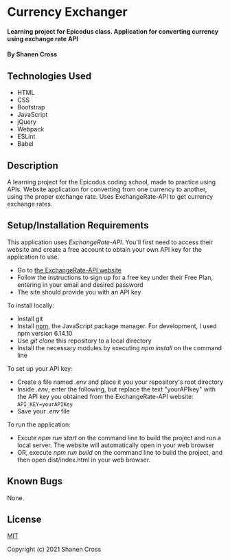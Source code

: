 # Currency Exchanger

#### Learning project for Epicodus class. Application for converting currency using exchange rate API

#### By Shanen Cross

## Technologies Used

* HTML
* CSS
* Bootstrap
* JavaScript
* jQuery
* Webpack
* ESLint
* Babel

## Description

A learning project for the Epicodus coding school, made to practice using APIs. Website application for converting from one currency to another, using the proper exchange rate. Uses ExchangeRate-API to get currency exchange rates.

## Setup/Installation Requirements

This application uses _ExchangeRate-API_. You'll first need to access their website and create a free account to obtain your own API key for the application to use.
* Go to [the ExchangeRate-API website](https://www.exchangerate-api.com/)
* Follow the instructions to sign up for a free key under their Free Plan, entering in your email and desired password
* The site should provide you with an API key

To install locally:
* Install git
* Install [npm](https://www.npmjs.com/), the JavaScript package manager. For development, I used npm version 6.14.10
* Use _git clone_ this repository to a local directory
* Install the necessary modules by executing _npm install_ on the command line

To set up your API key:
* Create a file named _.env_ and place it you your repository's root directory
* Inside _.env_, enter the following, but replace the text "yourAPIkey" with the API key you obtained from the ExchangeRate-API website:
`API_KEY=yourAPIKey`
* Save your _.env_ file

To run the application:
* Excute _npm run start_ on the command line to build the project and run a local server. The website will automatically open in your web browser
* OR, execute _npm run build_ on the command line to build the project, and then open dist/index.html in your web browser.

## Known Bugs

None.

## License

[MIT](LICENSE)

Copyright (c) 2021 Shanen Cross